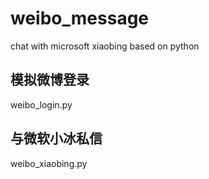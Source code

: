 # weibo_message
chat with microsoft xiaobing  based on python

## 模拟微博登录
weibo_login.py

## 与微软小冰私信
weibo_xiaobing.py
